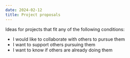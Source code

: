 ```yaml
---
date: 2024-02-12
title: Project proposals
---
```

Ideas for projects that fit any of the following conditions:
- I would like to collaborate with others to pursue them
- I want to support others pursuing them
- I want to know if others are already doing them